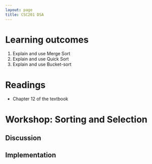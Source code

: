 ```yaml
---
layout: page
title: CSC201 DSA
---
```


# Learning outcomes
1.   Explain and use Merge Sort
2.   Explain and use Quick Sort
3.   Explain and use Bucket-sort



# Readings

*   Chapter 12 of the textbook



# Workshop: Sorting and Selection



## Discussion





## Implementation

